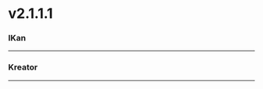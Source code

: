 # v2.1.1.1

### IKan
----------------------------------------------------------------------------------------------------------------------

### Kreator
----------------------------------------------------------------------------------------------------------------------
